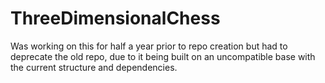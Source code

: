 # ThreeDimensionalChess
Was working on this for half a year prior to repo creation but had to deprecate the old repo, due to it being built on an uncompatible base with the current structure and dependencies.

